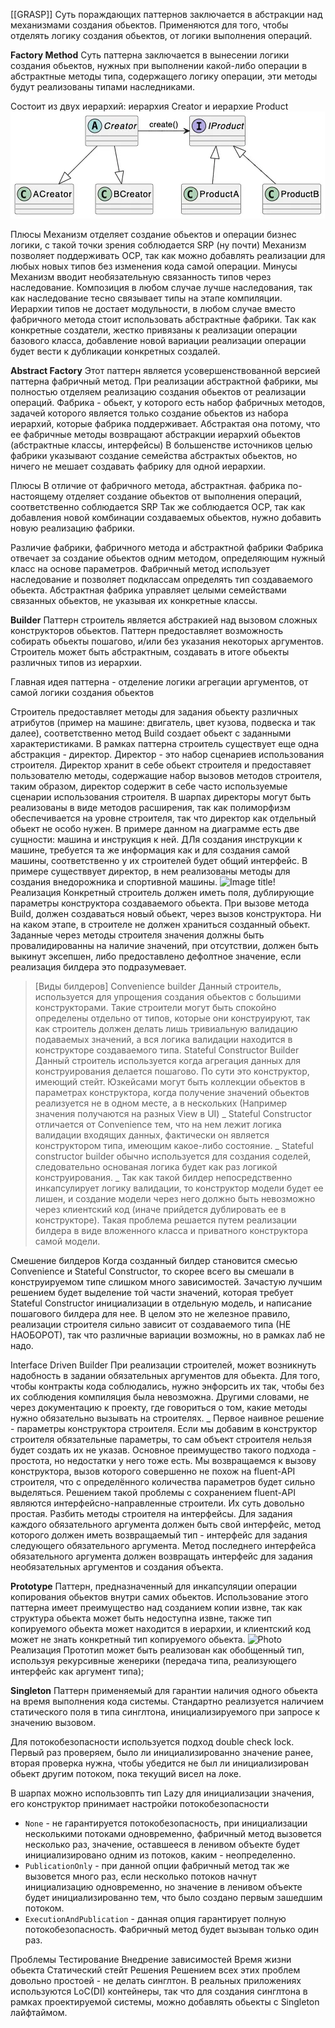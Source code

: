 [[GRASP]]
Суть пораждающих паттернов заключается в абстракции над механизмами создания обьектов. Применяются для того, чтобы отделять логику создания обьектов, от логики выполнения операций. 

**Factory Method** 
Суть паттерна заключается в вынесении логики создания обьектов, нужных при выполнении какой-либо операции в абстрактные методы типа, содержащего логику операции, эти методы будут реализованы типами наследниками. 

Состоит из двух иерархий: иерархия Creator и иерархие Product
![Image title!](20241123014154.png)

Плюсы
Механизм отделяет создание обьектов и операции бизнес логики, с такой точки зрения соблюдается SRP (ну почти)
Механизм позволяет поддерживать OCP, так как можно добавлять реализации для любых новых типов без изменения кода самой операции.
Минусы
Механизм вводит необязательную связанность типов через наследование. Композиция в любом случае лучше наследования, так как наследование тесно связывает типы на этапе компиляции. Иерархии типов не достает модульности, в любом случае вместо фабричного метода стоит использовать абстрактные фабрики. 
Так как конкретные создатели, жестко привязаны к реализации операции базового класса, добавление новой вариации реализации операции будет вести к дубликации конкретных создалей. 

**Abstract Factory** 
Этот паттерн является усовершенствованной версией паттерна фабричный метод. При реализации абстрактной фабрики, мы полностью отделяем реализацию создания обьектов от реализации операций. 
Фабрика - обьект, у которого есть набор фабричных методов, задачей которого является только создание обьектов из набора иерархий, которые фабрика поддерживает. Абстрактая она потому, что ее фабричные методы возвращают абстракции иерархий обьектов (абстрактные классы, интерфейсы)
	В большенстве источников целью фабрики указывают создание семейства абстрактых обьектов, но ничего не мешает создавать фабрику для одной иерархии.

Плюсы
В отличие от фабричного метода, абстрактная. фабрика по-настоящему отделяет создание обьектов от выполнения операций, соответственно соблюдается SRP
Так же соблюдается OCP, так как добавления новой комбинации создаваемых обьектов, нужно добавить новую реализацию фабрики. 

Различие фабрики, фабричного метода и абстрактной фабрики
Фабрика отвечает за создание обьектов одним методом, определяющим нужный класс на основе параметров. 
Фабричный метод использует наследование и позволяет подклассам определять тип создаваемого обьекта.
Абстрактная фабрика управляет целыми семействами связанных обьектов, не указывая их конкретные классы.


**Builder**
Паттерн строитель является абстракией над вызовом сложных конструкторов обьектов. Паттерн предоставляет возможность собирать обьекты пошагово, и/или без указания некоторых аргументов. Строитель может быть абстрактным, создавать в итоге обьекты различных типов из иерархии. 

Главная идея паттерна - отделение логики агрегации аргументов, от самой логики создания обьектов

Строитель предоставляет методы для задания обьекту различных атрибутов (пример на машине: двигатель, цвет кузова, подвеска и так далее), соответственно метод Build создает обьект с заданными характеристиками. 
В рамках паттерна строитель существует еще одна абстракция - директор. Директор - это набор сценариев использования строителя. Директор хранит в себе обьект строителя и предоставяет пользователю методы, содержащие набор вызовов методов строителя, таким образом, директор содержит в себе часто используемые сценарии использования строителя. 
В шарпах директоры могут быть реализованы в виде методов расширения, так как полиморфизм обеспечивается на уровне строителя, так что директор как отдельный обьект не особо нужен. 
В примере данном на диаграмме есть две сущности: машина и инструкция к ней. ДЛя создания инструкции к машине, требуется та же информация как и для создания самой машины, соответственно у их строителей будет общий интерфейс. В примере существвует директор, в нем реализованы методы для создания внедорожника и спортивной машины. 
![Image title!](20241123021002.png)
Реализация
Конкретный строитель должен иметь поля, дублирующие параметры конструктора создаваемого обьекта. При вызове метода Build, должен создаваться новый обьект, через вызов конструктора. Ни на каком этапе, в строителе не должен храниться созданный обьект. Заданные через методы строителя значения должны быть провалидированны на наличие значений, при отсутствии, должен быть выкинут эксепшен, либо предоставлено дефолтное значение, если реализация билдера это подразумевает. 

> [Виды билдеров]
> Convenience builder
> Данный строитель, используется для упрощения создания обьектов с большими конструкторами. Такие строители могут быть спокойно определены отдельно от типов, которые они конструируют, так как строитель должен делать лишь тривиальную валидацию подаваемых значений, а вся логика валидации находится в конструкторе создаваемого типа. 
>Stateful Constructor Builder
>Данный строитель используется когда агрегация данных для конструирования делается пошагово. По сути это конструктор, имеющий стейт. 
>Юзкейсами могут быть коллекции обьектов в параметрах конструктора, когда получение значений обьектов реализуется не в одном месте, а в нескольких (Например значения получаются на разных View в UI)
>_
>Stateful Constructor отличается от Convenience тем, что на нем лежит логика валидации входящих данных, фактически он является конструктором типа, имеющим какое-либо состояние. 
>_
>Stateful constructor builder обычно используется для создания соделей, следовательно основаная логика будет как раз логикой конструирования. 
>_
>Так как такой билдер непосредственно инкапсулирует логику валидации, то конструктор модели будет ее лишен, и создание модели через него должно быть невозможно через клиентский код (иначе прийдется дублировать ее в конструкторе). Такая проблема решается путем реализации билдера в виде вложенного класса и приватного конструктора самой модели. 

Смешение билдеров
	Когда созданный билдер становится смесью Convenience и Stateful Constructor, то скорее всего вы смешали в конструируемом типе слишком много зависимостей. 
	Зачастую лучшим решением будет выделение той части значений, которая требует Stateful Constructor инициализации в отдельную модель, и написание пошагового билдера для нее. 
	В целом это не железное правило, реализации строителя сильно зависит от создаваемого типа (НЕ НАОБОРОТ), так что различные вариации возможны, но в рамках лаб не надо. 

Interface Driven Builder
	При реализации строителей, может возникнуть надобность в задании обязательных аргументов для обьекта. Для того, чтобы контракты кода соблюдались, нужно энфорсить их так, чтобы без их соблюдения компиляция была невозможна. Другими словами, не через документацию к проекту, где говориться о том, какие методы нужно обязательно вызывать на строителях.
	_
	Первое наивное решение - параметры конструктора строителя. Если мы добавим в конструктор строителя обязательные параметры, то сам объект строителя нельзя будет создать их не указав. Основное преимущество такого подхода - простота, но недостатки у него тоже есть. Мы возвращаемся к вызову конструктора, вызов которого совершенно не похож на fluent-API строителя, что с определённого количества параметров будет сильно выделяться.
	Решением такой проблемы с сохранением fluent-API являются интерфейсно-направленные строители.
	Их суть довольно простая. Разбить методы строителя на интерфейсы. Для задания каждого обязательного аргумента должен быть свой интерфейс, метод которого должен иметь возвращаемый тип - интерфейс для задания следующего обязательного аргумента. Метод последнего интерфейса обязательного аргумента должен возвращать интерфейс для задания необязательных аргументов и создания объекта.

**Prototype**
Паттерн, предназначенный для инкапсуляции операции копирования обьектов внутри самих обьектов. Использование этого паттерна имеет преимущество над созданием копии извне, так как структура обьекта может быть недоступна извне, также тип копируемого обьекта может находится в иерархии, и клиентский код может не знать конкретный тип копируемого обьекта. 
![Photo](20241123021440.png)
Реализация
Прототип может быть реализован как обобщенный тип, используя рекурсивные женерики (передача типа, реализующего интерфейс как аргумент типа); 

**Singleton**
Паттерн применяемый для гарантии наличия одного обьекта на время выполнения кода системы. 
Стандартно реализуется наличием статического поля в типа синглтона, инициализируемого при запросе к значению вызовом. 

Для потокобезопасности используется подход double check lock. Первый раз проверяем, было ли инициализированно значение ранее, вторая проверка нужна, чтобы убедится не был ли инициализирован обьект другим потоком, пока текущий висел на локе. 

В шарпах можно использовпть тип Lazy<T> для инициализации значения, его конструктор принимает настройки потокобезопасности
- `None` - не гарантируется потокобезопасность, при инициализации несколькими потоками одновременно, фабричный метод вызовется несколько раз, значение, оставшееся в ленивом объекте будет инициализировано одним из потоков, каким - неопределенно.
- `PublicationOnly` - при данной опции фабричный метод так же вызовется много раз, если несколько потоков начнут инициализацию одновременно, но значение в ленивом объекте будет инициализированно тем, что было создано первым зашедшим потоком.
- `ExecutionAndPublication` - данная опция гарантирует полную потокобезопасность. Фабричный метод будет вызыван только один раз.

Проблемы
	Тестирование
	Внедрение зависимостей
	Время жизни обьекта
	Статический стейт
Решения
	Решением всех этих проблем довольно простоей - не делать синглтон. В реальных приложениях используются LoC(DI) контейнеры, так что для создания синглтона в рамках проектируемой системы, можно добавлять обьекты с Singleton лайфтаймом. 